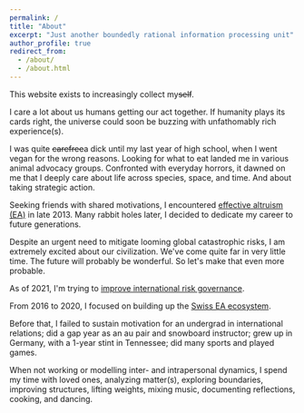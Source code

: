 ```yaml
---
permalink: /
title: "About"
excerpt: "Just another boundedly rational information processing unit"
author_profile: true
redirect_from: 
  - /about/
  - /about.html
---
```


This website exists to increasingly collect my~~self~~. 

I care a lot about us humans getting our act together. If humanity plays its cards right, the universe could soon be buzzing with unfathomably rich experience(s).

I was quite ~~carefree~~a dick until my last year of high school, when I went vegan for the wrong reasons. Looking for what to eat landed me in various animal advocacy groups. Confronted with everyday horrors, it dawned on me that I deeply care about life across species, space, and time. And about taking strategic action.

Seeking friends with shared motivations, I encountered [effective altruism (EA)](https://en.wikipedia.org/wiki/Effective_altruism) in late 2013. Many rabbit holes later, I decided to dedicate my career to future generations.

Despite an urgent need to mitigate looming global catastrophic risks, I am extremely excited about our civilization. We've come quite far in very little time. The future will probably be wonderful. So let's make that even more probable. 

As of 2021, I'm trying to [improve international risk governance](https://simoninstitute.ch/).

From 2016 to 2020, I focused on building up the [Swiss EA ecosystem](https://effectivealtruism.ch/).

Before that, I failed to sustain motivation for an undergrad in international relations; did a gap year as an au pair and snowboard instructor; grew up in Germany, with a 1-year stint in Tennessee; did many sports and played games.

When not working or modelling inter- and intrapersonal dynamics, I spend my time with loved ones, analyzing matter(s), exploring boundaries, improving structures, lifting weights, mixing music, documenting reflections, cooking, and dancing.
